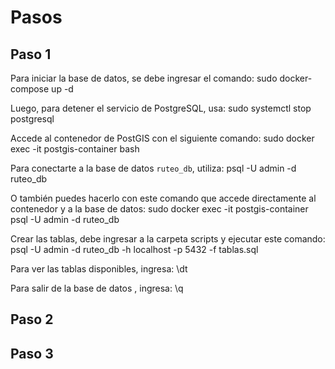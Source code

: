 # Pasos

## Paso 1
Para iniciar la base de datos, se debe ingresar el comando:
sudo docker-compose up -d

Luego, para detener el servicio de PostgreSQL, usa:
sudo systemctl stop postgresql

Accede al contenedor de PostGIS con el siguiente comando:
sudo docker exec -it postgis-container bash

Para conectarte a la base de datos `ruteo_db`, utiliza:
psql -U admin -d ruteo_db

O también puedes hacerlo con este comando que accede directamente al contenedor y a la base de datos:
sudo docker exec -it postgis-container psql -U admin -d ruteo_db

Crear las tablas, debe ingresar a la carpeta scripts y ejecutar este comando:
psql -U admin -d ruteo_db -h localhost -p 5432 -f tablas.sql

Para ver las tablas disponibles, ingresa:
\dt

Para salir de la base de datos , ingresa: 
\q

## Paso 2

## Paso 3
